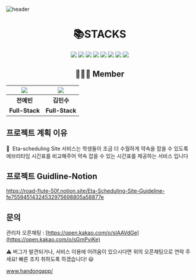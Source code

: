 ![header](https://capsule-render.vercel.app/api?type=Waving&color=auto&height=300&section=header&text=Eta%20Scheduling&fontSize=90)
<div align=center><h1>📚STACKS</h1></div>
<div align=center> 
  <img src="https://img.shields.io/badge/java-007396?style=for-the-badge&logo=java&logoColor=white">
  <img src="https://img.shields.io/badge/html5-E34F26?style=for-the-badge&logo=html5&logoColor=white">
  <img src="https://img.shields.io/badge/javascript-F7DF1E?style=for-the-badge&logo=javascript&logoColor=black">
  <img src="https://img.shields.io/badge/node.js-339933?style=for-the-badge&logo=Node.js&logoColor=white">
  <img src="https://img.shields.io/badge/react-61DAFB?style=for-the-badge&logo=react&logoColor=black"> 
  <img src="https://img.shields.io/badge/jquery-0769AD?style=for-the-badge&logo=jquery&logoColor=white">
  <img src="https://img.shields.io/badge/mysql-4479A1?style=for-the-badge&logo=mysql&logoColor=white">
  <img src="https://img.shields.io/badge/git-F05032?style=for-the-badge&logo=git&logoColor=white">
  <br>
  
## 🧑‍🤝‍🧑 Member

| ![](https://github.com/YeBeenJeon.png) | ![](https://github.com/geodo2.png) |
| :-----------------------------------: | :-----------------------------------: |
|           **전예빈**            |              **김민수**               |
|             **Full-Stack**             |            **Full-Stack**             |

</div>

## 프로젝트 계획 이유
 🌱  Eta-scheduling Site 서비스는 학생들이 조금 더 수월하게 약속을 잡을 수 있도록 에브리타임 시간표를 비교해주어 약속 잡을 수 있는 시간표를 제공하는 서비스 입니다


## 프로젝트 Guidline-Notion

https://road-flute-50f.notion.site/Eta-Scheduling-Site-Guideline-fe75594514324532975698805a58877e

## 문의

관리자 오픈채팅 : [https://open.kakao.com/o/sIAAVdGe](https://open.kakao.com/o/sGmPviKe)

⚠️ 버그가 발견되거나, 서비스 이용에 어려움이 있으시다면 위의 오픈채팅으로 연락 주세요! 빠른 조치 취하도록 하겠습니다! 😃



www.handongapp/
